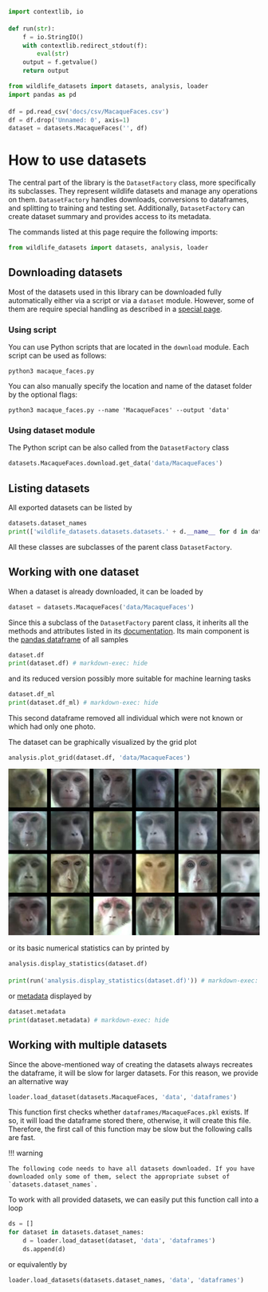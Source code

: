 ```python exec="true" name="run"
import contextlib, io

def run(str):
    f = io.StringIO()
    with contextlib.redirect_stdout(f):
        eval(str)
    output = f.getvalue()
    return output
```

```python exec="true" name="run"
from wildlife_datasets import datasets, analysis, loader
import pandas as pd

df = pd.read_csv('docs/csv/MacaqueFaces.csv')
df = df.drop('Unnamed: 0', axis=1)
dataset = datasets.MacaqueFaces('', df)
```


# How to use datasets

The central part of the library is the `DatasetFactory` class, more specifically its subclasses. They represent wildlife datasets and manage any operations on them. `DatasetFactory` handles downloads, conversions to dataframes, and splitting to training and testing set. Additionally, `DatasetFactory` can create dataset summary and provides access to its metadata.

The commands listed at this page require the following imports:

```python
from wildlife_datasets import datasets, analysis, loader
```

## Downloading datasets

Most of the datasets used in this library can be downloaded fully automatically either via a script or via a `dataset` module. However, some of them are require special handling as described in a [special page](../downloads). 

### Using script
You can use Python scripts that are located in the `download` module.
Each script can be used as follows:

    python3 macaque_faces.py

You can also manually specify the location and name of the dataset folder by the optional flags:

    python3 macaque_faces.py --name 'MacaqueFaces' --output 'data'

### Using dataset module
The Python script can be also called from the `DatasetFactory` class

```python
datasets.MacaqueFaces.download.get_data('data/MacaqueFaces')
```

## Listing datasets
All exported datasets can be listed by

```python exec="true" source="above" result="console" name="run"
datasets.dataset_names
print(['wildlife_datasets.datasets.datasets.' + d.__name__ for d in datasets.dataset_names]) # markdown-exec: hide
```

All these classes are subclasses of the parent class `DatasetFactory`.


## Working with one dataset
When a dataset is already downloaded, it can be loaded by

<!---
The following block is not run because it is loaded
at the beginning of the file.
Running this block would result in an error as 
the data is not downloaded.
-->

```python
dataset = datasets.MacaqueFaces('data/MacaqueFaces')
```

Since this a subclass of the `DatasetFactory` parent class, it inherits all the methods and attributes listed in its [documentation](reference_datasets.md). Its main component is the [pandas dataframe](../dataframe) of all samples

```python exec="true" source="above" result="console" name="run"
dataset.df
print(dataset.df) # markdown-exec: hide
```

and its reduced version possibly more suitable for machine learning tasks
    
```python exec="true" source="above" result="console" name="run"
dataset.df_ml
print(dataset.df_ml) # markdown-exec: hide
```

This second dataframe removed all individual which were not known or which had only one photo.

The dataset can be graphically visualized by the grid plot

```python
analysis.plot_grid(dataset.df, 'data/MacaqueFaces')
```

![](images/grid_MacaqueFaces.png)

or its basic numerical statistics can by printed by

```python exec="true" source="above" result="console" name="run"
analysis.display_statistics(dataset.df)

print(run('analysis.display_statistics(dataset.df)')) # markdown-exec: hide
```

or [metadata](../dataframe#metadata) displayed by

```python exec="true" source="above" result="console" name="run"
dataset.metadata
print(dataset.metadata) # markdown-exec: hide
```

## Working with multiple datasets
Since the above-mentioned way of creating the datasets always recreates the dataframe, it will be slow for larger datasets. For this reason, we provide an alternative way

```python
loader.load_dataset(datasets.MacaqueFaces, 'data', 'dataframes')
```

This function first checks whether `dataframes/MacaqueFaces.pkl` exists. If so, it will load the dataframe stored there, otherwise, it will create this file. Therefore, the first call of this function may be slow but the following calls are fast.


!!! warning

    The following code needs to have all datasets downloaded. If you have downloaded only some of them, select the appropriate subset of `datasets.dataset_names`.

To work with all provided datasets, we can easily put this function call into a loop

```python
ds = []
for dataset in datasets.dataset_names:
    d = loader.load_dataset(dataset, 'data', 'dataframes')
    ds.append(d)
```

or equivalently by

```python
loader.load_datasets(datasets.dataset_names, 'data', 'dataframes')
```
